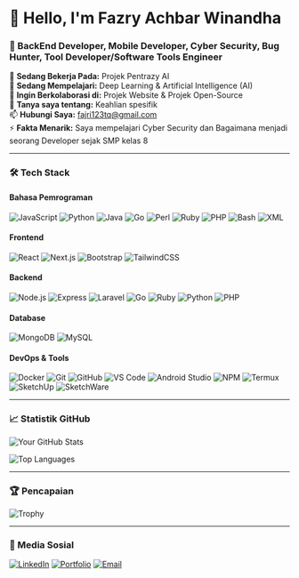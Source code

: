 # 👋 Hello, I'm Fazry Achbar Winandha  
### 🚀 BackEnd Developer, Mobile Developer, Cyber Security, Bug Hunter, Tool Developer/Software Tools Engineer 

🔭 **Sedang Bekerja Pada:** Projek Pentrazy AI   
🌱 **Sedang Mempelajari:** Deep Learning & Artificial Intelligence (AI)  
👯 **Ingin Berkolaborasi di:** Projek Website & Projek Open-Source  
💬 **Tanya saya tentang:** Keahlian spesifik  
📫 **Hubungi Saya:** fajri123tq@gmail.com  
⚡ **Fakta Menarik:** Saya mempelajari Cyber Security dan Bagaimana menjadi seorang Developer sejak SMP kelas 8  

---

### 🛠️ Tech Stack  
#### **Bahasa Pemrograman**  
![JavaScript](https://img.shields.io/badge/-JavaScript-F7DF1E?style=flat&logo=javascript&logoColor=black)
![Python](https://img.shields.io/badge/-Python-3776AB?style=flat&logo=python&logoColor=white)
![Java](https://img.shields.io/badge/-Java-007396?style=flat&logo=java&logoColor=white)
![Go](https://img.shields.io/badge/-Golang-00ADD8?style=flat&logo=go&logoColor=white)
![Perl](https://img.shields.io/badge/-Perl-39457E?style=flat&logo=perl&logoColor=white)
![Ruby](https://img.shields.io/badge/-Ruby-CC342D?style=flat&logo=ruby&logoColor=white)
![PHP](https://img.shields.io/badge/-PHP-777BB4?style=flat&logo=php&logoColor=white)
![Bash](https://img.shields.io/badge/-Bash-4EAA25?style=flat&logo=gnu-bash&logoColor=white)
![XML](https://img.shields.io/badge/-XML-005C9C?style=flat&logo=xml&logoColor=white)  

#### **Frontend**  
![React](https://img.shields.io/badge/-React-61DAFB?style=flat&logo=react&logoColor=black)
![Next.js](https://img.shields.io/badge/-Next.js-000000?style=flat&logo=next.js&logoColor=white)
![Bootstrap](https://img.shields.io/badge/-Bootstrap-7952B3?style=flat&logo=bootstrap&logoColor=white)
![TailwindCSS](https://img.shields.io/badge/-TailwindCSS-06B6D4?style=flat&logo=tailwind-css&logoColor=white)  

#### **Backend**  
![Node.js](https://img.shields.io/badge/-Node.js-339933?style=flat&logo=node.js&logoColor=white)
![Express](https://img.shields.io/badge/-Express-000000?style=flat&logo=express&logoColor=white)
![Laravel](https://img.shields.io/badge/-Laravel-FF2D20?style=flat&logo=laravel&logoColor=white)
![Go](https://img.shields.io/badge/-Golang_Backend-00ADD8?style=flat&logo=go&logoColor=white)
![Ruby](https://img.shields.io/badge/-Ruby_on_Rails-CC0000?style=flat&logo=ruby-on-rails&logoColor=white)
![Python](https://img.shields.io/badge/-Python_Backend-3776AB?style=flat&logo=python&logoColor=white)
![PHP](https://img.shields.io/badge/-PHP_Backend-777BB4?style=flat&logo=php&logoColor=white)  

#### **Database**  
![MongoDB](https://img.shields.io/badge/-MongoDB-47A248?style=flat&logo=mongodb&logoColor=white)
![MySQL](https://img.shields.io/badge/-MySQL-4479A1?style=flat&logo=mysql&logoColor=white)  

#### **DevOps & Tools**  
![Docker](https://img.shields.io/badge/-Docker-2496ED?style=flat&logo=docker&logoColor=white)
![Git](https://img.shields.io/badge/-Git-F05032?style=flat&logo=git&logoColor=white)
![GitHub](https://img.shields.io/badge/-GitHub-181717?style=flat&logo=github&logoColor=white)
![VS Code](https://img.shields.io/badge/-VS_Code-007ACC?style=flat&logo=visual-studio-code&logoColor=white)
![Android Studio](https://img.shields.io/badge/-Android_Studio-3DDC84?style=flat&logo=android-studio&logoColor=white)
![NPM](https://img.shields.io/badge/-NPM-CB3837?style=flat&logo=npm&logoColor=white)
![Termux](https://img.shields.io/badge/-Termux-000000?style=flat&logo=termux&logoColor=white)
![SketchUp](https://img.shields.io/badge/-SketchUp-005F9E?style=flat&logo=sketchup&logoColor=white)
![SketchWare](https://img.shields.io/badge/-SketchWare-FF6B6B?style=flat&logo=android&logoColor=white)  

---

### 📈 Statistik GitHub  
![Your GitHub Stats](https://github-readme-stats.vercel.app/api?username=Itingsss&show_icons=true&theme=radical&hide_border=true)  

![Top Languages](https://github-readme-stats.vercel.app/api/top-langs/?username=Itingsss&layout=compact&theme=radical&hide_border=true)  

---

### 🏆 Pencapaian  
![Trophy](https://github-profile-trophy.vercel.app/?username=Itingsss&theme=onedark&no-frame=true&row=2&column=4)  

---

### 🔗 Media Sosial  
[![LinkedIn](https://img.shields.io/badge/-LinkedIn-0A66C2?style=for-the-badge&logo=linkedin&logoColor=white)](https://linkedin.com/in/#)
[![Portfolio](https://img.shields.io/badge/-Portfolio-FF7139?style=for-the-badge&logo=firefox&logoColor=white)](https://0xr1ft.netlify.app)
[![Email](https://img.shields.io/badge/-Email-EA4335?style=for-the-badge&logo=gmail&logoColor=white)](mailto:fajri123tq@gmail.com)
